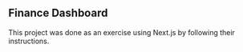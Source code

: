 ## Finance Dashboard

This project was done as an exercise using Next.js by following their instructions.